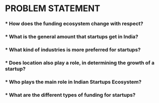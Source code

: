# PROBLEM STATEMENT

### * How does the funding ecosystem change with respect?
### * What is the general amount that startups get in India?
### * What kind of industries is more preferred for startups?
### * Does location also play a role, in determining the growth of a startup?
### * Who plays the main role in Indian Startups Ecosystem?
### * What are the different types of funding for startups?
